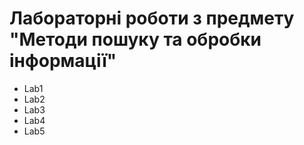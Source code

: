 # Лабораторні роботи з предмету "Методи пошуку та обробки інформації"
 - Lab1
 - Lab2
 - Lab3
 - Lab4
 - Lab5
 
